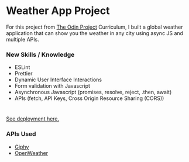 # Weather App Project

For this project from [The Odin Project](https://www.theodinproject.com/) Curriculum, I built a global weather application that can show you the weather in any city using async JS and multiple APIs.

### New Skills / Knowledge
- ESLint
- Prettier
- Dynamic User Interface Interactions
- Form validation with Javascript
- Asynchronous Javascript (promises, resolve, reject, .then, await)
- APIs (fetch, API Keys, Cross Origin Resource Sharing (CORS))
  
#
[See deployment here.](https://spuddister.github.io/to-do-list-project/)


### APIs Used
- [Giphy](https://developers.giphy.com/)
- [OpenWeather](https://openweathermap.org/)
